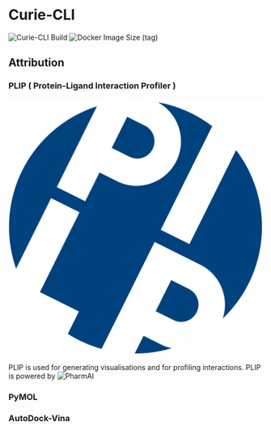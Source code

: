 # Curie-CLI

![Curie-CLI Build](https://github.com/navanchauhan/curie-cli/workflows/Curie-CLI%20Build/badge.svg)
![Docker Image Size (tag)](https://img.shields.io/docker/image-size/navanchauhan/curie-cli/latest?style=social)


## Attribution

### PLIP ( Protein-Ligand Interaction Profiler )

<img src="pliplogo.svg">

PLIP is used for generating visualisations and for profiling interactions. PLIP is powered by ![PharmAI](https://www.pharm.ai)

### PyMOL

### AutoDock-Vina

